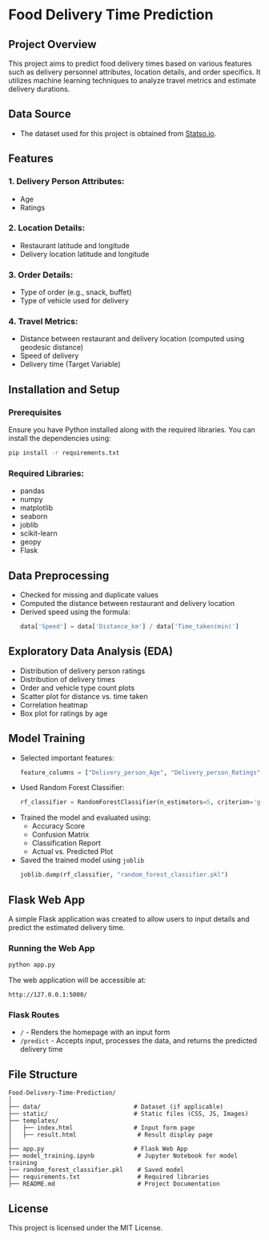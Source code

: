 # Food Delivery Time Prediction

## Project Overview

This project aims to predict food delivery times based on various features such as delivery personnel attributes, location details, and order specifics. It utilizes machine learning techniques to analyze travel metrics and estimate delivery durations.

## Data Source

- The dataset used for this project is obtained from [Statso.io](https://statso.io/food-delivery-time-prediction-case-study/).

## Features

### 1. Delivery Person Attributes:

- Age
- Ratings

### 2. Location Details:

- Restaurant latitude and longitude
- Delivery location latitude and longitude

### 3. Order Details:

- Type of order (e.g., snack, buffet)
- Type of vehicle used for delivery

### 4. Travel Metrics:

- Distance between restaurant and delivery location (computed using geodesic distance)
- Speed of delivery
- Delivery time (Target Variable)

## Installation and Setup

### Prerequisites

Ensure you have Python installed along with the required libraries. You can install the dependencies using:

```sh
pip install -r requirements.txt
```

### Required Libraries:

- pandas
- numpy
- matplotlib
- seaborn
- joblib
- scikit-learn
- geopy
- Flask

## Data Preprocessing

- Checked for missing and duplicate values
- Computed the distance between restaurant and delivery location
- Derived speed using the formula:
  ```python
  data['Speed'] = data['Distance_km'] / data['Time_taken(min)']
  ```

## Exploratory Data Analysis (EDA)

- Distribution of delivery person ratings
- Distribution of delivery times
- Order and vehicle type count plots
- Scatter plot for distance vs. time taken
- Correlation heatmap
- Box plot for ratings by age

## Model Training

- Selected important features:
  ```python
  feature_columns = ["Delivery_person_Age", "Delivery_person_Ratings", "Distance_km", "Speed"]
  ```
- Used Random Forest Classifier:
  ```python
  rf_classifier = RandomForestClassifier(n_estimators=5, criterion='gini', random_state=1)
  ```
- Trained the model and evaluated using:
  - Accuracy Score
  - Confusion Matrix
  - Classification Report
  - Actual vs. Predicted Plot
- Saved the trained model using `joblib`
  ```python
  joblib.dump(rf_classifier, "random_forest_classifier.pkl")
  ```

## Flask Web App

A simple Flask application was created to allow users to input details and predict the estimated delivery time.

### Running the Web App

```sh
python app.py
```

The web application will be accessible at:

```
http://127.0.0.1:5000/
```

### Flask Routes

- `/` - Renders the homepage with an input form
- `/predict` - Accepts input, processes the data, and returns the predicted delivery time

## File Structure

```
Food-Delivery-Time-Prediction/
│
├── data/                          # Dataset (if applicable)
├── static/                        # Static files (CSS, JS, Images)
├── templates/
│   ├── index.html                 # Input form page
│   ├── result.html                 # Result display page
│
├── app.py                         # Flask Web App
├── model_training.ipynb            # Jupyter Notebook for model training
├── random_forest_classifier.pkl    # Saved model
├── requirements.txt                # Required libraries
├── README.md                       # Project Documentation
```

## License

This project is licensed under the MIT License.

